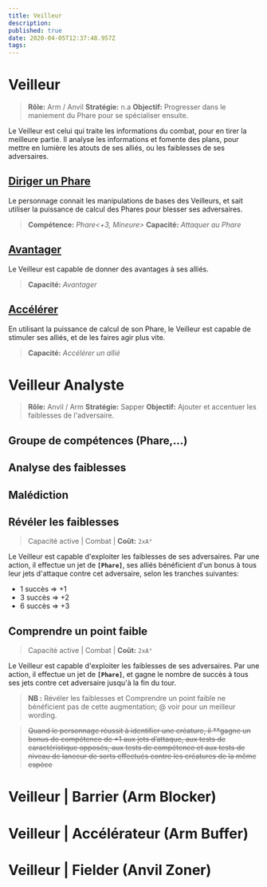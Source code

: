 ```yaml
---
title: Veilleur
description: 
published: true
date: 2020-04-05T12:37:48.957Z
tags: 
---
```


# Veilleur

> **Rôle:** Arm / Anvil 
> **Stratégie:** n.a
> **Objectif:** Progresser dans le maniement du Phare pour se spécialiser ensuite. 

Le Veilleur est celui qui traite les informations du combat, pour en tirer la meilleure partie. Il analyse les informations et fomente des plans, pour mettre en lumière les atouts de ses alliés, ou les faiblesses de ses adversaires.

## [Diriger un Phare](https://trello.com/c/kT0nFtCE) 

Le personnage connait les manipulations de bases des Veilleurs, et sait utiliser la puissance de calcul des Phares pour blesser ses adversaires. 

> **Compétence:** _Phare<+3, Mineure>_
> **Capacité:** _Attaquer au Phare_

## [Avantager](https://trello.com/c/NmcyOjkh/203-veilleur-avantager) 
Le Veilleur est capable de donner des avantages à ses alliés.

> **Capacité:** _Avantager_

## [Accélérer](https://trello.com/c/QnNALpew) 
En utilisant la puissance de calcul de son Phare, le Veilleur est capable de stimuler ses alliés, et de les faires agir plus vite.

> **Capacité:** _Accélérer un allié_

# Veilleur Analyste
> **Rôle:** Anvil / Arm
> **Stratégie:** Sapper
> **Objectif:** Ajouter et accentuer les faiblesses de l'adversaire. 

## Groupe de compétences (Phare,...) 

## Analyse des faiblesses

## Malédiction

## Révéler les faiblesses

> Capacité active | Combat |
> **Coût:** `2xA°`

Le Veilleur est capable d'exploiter les faiblesses de ses adversaires. 
Par une action, il effectue un jet de **`[Phare]`**, ses alliés bénéficient d'un bonus à tous leur jets d'attaque contre cet adversaire, selon les tranches suivantes:

- 1 succès => +1
- 3 succès => +2
- 6 succès => +3

## Comprendre un point faible

> Capacité active | Combat |
> **Coût:** `2xA°`

Le Veilleur est capable d'exploiter les faiblesses de ses adversaires. 
Par une action, il effectue un jet de **`[Phare]`**, et gagne le nombre de succès à tous ses jets contre cet adversaire jusqu'à la fin du tour.

> **NB :**
Révéler les faiblesses et Comprendre un point faible ne bénéficient pas de cette augmentation; @ voir pour un meilleur wording.

> ~~Quand le personnage réussit à identifier une créature, il **gagne un bonus de compétence de +1 aux jets d’attaque, aux tests de caractéristique opposés, aux tests de compétence et aux tests de niveau de lanceur de sorts effectués contre les créatures de la même espèce~~

# Veilleur | Barrier (Arm Blocker)

# Veilleur | Accélérateur (Arm Buffer)

# Veilleur | Fielder (Anvil Zoner)